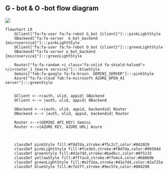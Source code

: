 ## G - bot & O -bot flow diagram 

[![](https://mermaid.ink/img/pako:eNptjUtrwzAQhP_KsmdjJMWqHUFCm_TYU49FFxGvH2BJQZXow_i_VzK0p97mm9nZWfHme0KFw-I_bpMJEV5etQN4AuKPp9MZLoUuQGKna6GcrGDcbE0kBTEkgq34UK7-SbDCMcw9qmJUaClYUxDX0tIYJ7KkUWXZ02DSEjVqt-Xa3bg37-1vM_g0TqgGs7xnSvc-zzzPZgzG_rmBXE_h6pOLqBq-_0C14icqfnyoOet4I3hzFFlU-IVKiloyxsShbcWhk1JsFX7vo6zuWrn9APOuWJw?type=png)](https://mermaid.live/edit#pako:eNptjUtrwzAQhP_KsmdjJMWqHUFCm_TYU49FFxGvH2BJQZXow_i_VzK0p97mm9nZWfHme0KFw-I_bpMJEV5etQN4AuKPp9MZLoUuQGKna6GcrGDcbE0kBTEkgq34UK7-SbDCMcw9qmJUaClYUxDX0tIYJ7KkUWXZ02DSEjVqt-Xa3bg37-1vM_g0TqgGs7xnSvc-zzzPZgzG_rmBXE_h6pOLqBq-_0C14icqfnyoOet4I3hzFFlU-IVKiloyxsShbcWhk1JsFX7vo6zuWrn9APOuWJw)

```mermaid
flowchart LR
    GClient["fa:fa-user fa:fa-robot G_bot {client}"]:::pinkLightStyle
    GBackend["fa:fa-server  G_bot_backend {microservice}"]:::pinkLightStyle
    OClient["fa:fa-user fa:fa-robot O_bot {client}"]:::greenLightStyle
    OBackend["fa:fa-server o_bot_backend {microservice}"]:::greenLightStyle
    
    Router["fa:fa-random <i class="fa-solid fa-shield-halved"></i>router_1 {macro service}"]:::blueStyle
    Gemini["fab:fa-google fa:fa-brain  GEMINI_SERVER"]:::pinkStyle
    Azure["fa:fa-cloud fab:fa-microsoft AZURE_OPEN_AI server"]:::greenStyle
    

    GClient <-->|auth, ulid, appid| GBackend
    OClient <--> |auth, ulid, appid| OBackend
    
    GBackend <-->|auth, ulid, appid, backendid| Router
    OBackend <--> |auth, ulid, appid, backendid| Router
    
    Router <-->|GEMINI_API_KEY| Gemini
    Router <-->|AZURE KEY, AZURE URL| Azure

  
    
    classDef pinkStyle fill:#f8d7da,stroke:#f5c2c7,color:#842029
    classDef pinkLightStyle fill:#fce3e5,stroke:#f8d7da,color:#99394d
    classDef greenStyle fill:#d1e7dd,stroke:#badbcc,color:#0f5132
    classDef yellowStyle fill:#fffacd,stroke:#ffe4c4,color:#b8860b
    classDef greenLightStyle fill:#e2f2ea,stroke:#d1e7dd,color:#2a725a
    classDef blueStyle fill:#cfe2ff,stroke:#9ec5fe,color:#084298




```
